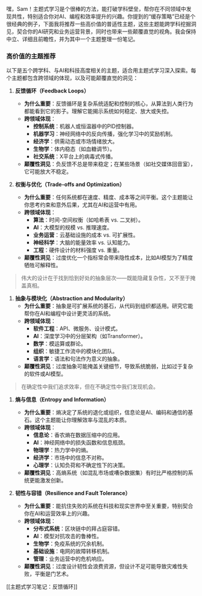 嘿，Sam！主题式学习是个很棒的方法，能打破学科壁垒，帮你在不同领域中发现共性，特别适合你对AI、编程和效率提升的兴趣。你提到的“缓存策略”已经是个很经典的例子，下面我将推荐一些高价值的普适性主题，这些主题能跨学科挖掘洞见，契合你的AI研究和业务运营背景，同时也带来一些颠覆直觉的视角。我会保持中立、详细且前瞻性，并为其中一个主题整理一份笔记。

### 高价值的主题推荐
以下是五个跨学科、与AI和科技高度相关的主题，适合用主题式学习深入探索。每个主题都包含跨领域的体现，以及可能颠覆直觉的洞见：

1. **反馈循环（Feedback Loops）**
   - **为什么重要**：反馈循环是复杂系统适配和控制的核心，从算法到人类行为都能看到它的影子。理解它能揭示系统如何稳定、放大或失控。
   - **跨领域体现**：
     - **控制系统**：机器人或恒温器中的PID控制器。
     - **机器学习**：神经网络中的反向传播，强化学习中的奖励机制。
     - **经济学**：供需动态或市场情绪放大。
     - **生物学**：体内稳态（如血糖调节）。
     - **社交系统**：X平台上的病毒式传播。
   - **颠覆性洞见**：负反馈不总是带来稳定；在某些场景（如社交媒体回音室），它可能放大不稳定。

2. **权衡与优化（Trade-offs and Optimization）**
   - **为什么重要**：任何系统都在速度、精度、成本等之间平衡。这个主题能让你思考约束和意外后果，尤其在AI和运营中有用。
   - **跨领域体现**：
     - **算法**：时间-空间权衡（如哈希表 vs. 二叉树）。
     - **AI**：大模型的规模 vs. 推理速度。
     - **业务运营**：云基础设施的成本 vs. 可扩展性。
     - **神经科学**：大脑的能量效率 vs. 认知能力。
     - **工程**：硬件设计的材料强度 vs. 重量。
   - **颠覆性洞见**：过度优化一个指标常会带来隐性成本，比如AI模型为了精度牺牲可解释性。

> 伟大的设计在于找到恰到好处的抽象层次——既能隐藏复杂性，又不至于掩盖真相。
1. **抽象与模块化（Abstraction and Modularity）**
   - **为什么重要**：抽象是可扩展系统的基石，从代码到组织都适用。研究它能帮你在AI和编程中设计更灵活的系统。
   - **跨领域体现**：
     - **软件工程**：API、微服务、设计模式。
     - **AI**：深度学习中的分层架构（如Transformer）。
     - **数学**：模运算或群论。
     - **组织**：敏捷工作流中的模块化团队。
     - **语言学**：语法和句法作为意义的抽象。
   - **颠覆性洞见**：过度抽象可能掩盖关键细节，导致系统脆弱，比如过于复杂的软件或AI模型。

> 在确定性中我们追求效率，但在不确定性中我们发现机会。
1. **熵与信息（Entropy and Information）**
   - **为什么重要**：熵决定了系统的退化或组织，信息论是AI、编码和通信的基石。这个主题能让你理解效率与混乱的本质。
   - **跨领域体现**：
     - **信息论**：香农熵在数据压缩中的应用。
     - **AI**：神经网络中的损失函数和信息瓶颈。
     - **物理学**：热力学中的熵。
     - **经济学**：市场中的信息不对称。
     - **心理学**：认知负荷和不确定性下的决策。
   - **颠覆性洞见**：高熵系统（如混乱市场或嘈杂数据集）有时比严格控制的系统更能激发创新。

5. **韧性与容错（Resilience and Fault Tolerance）**
   - **为什么重要**：能抗住失败的系统在科技和现实世界中至关重要，特别契合你在AI和运营效率上的兴趣。
   - **跨领域体现**：
     - **分布式系统**：区块链中的拜占庭容错。
     - **AI**：模型对抗攻击的鲁棒性。
     - **生物学**：免疫系统的冗余机制。
     - **基础设施**：电网的故障转移机制。
     - **管理**：业务运营中的危机响应。
   - **颠覆性洞见**：过度设计韧性会浪费资源，但设计不足可能导致灾难性失败，平衡是门艺术。


[[主题式学习笔记：反馈循环]]